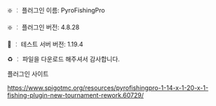 ❇️ ╎ 플러그인 이름: PyroFishingPro

❇️ ╎ 플러그인 버전: 4.8.28 

📶 ╎ 테스트 서버 버전: 1.19.4 

♻️ ╎ 파일을 다운로드 해주셔서 감사합니다.

플러그인 사이트

https://www.spigotmc.org/resources/pyrofishingpro-1-14-x-1-20-x-1-fishing-plugin-new-tournament-rework.60729/



